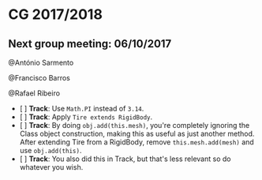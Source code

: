 # CG 2017/2018

## Next group meeting: 06/10/2017

@António Sarmento  

@Francisco Barros  

@Rafael Ribeiro  
* [ ] **Track**: Use `Math.PI` instead of `3.14`.
* [ ] **Track**: Apply `Tire extends RigidBody`.
* [ ] **Track**: By doing `obj.add(this.mesh)`, you're completely ignoring the Class object construction, making this as useful as just another method. After extending Tire from a RigidBody, remove `this.mesh.add(mesh)` and use `obj.add(this)`.
* [ ] **Track**: You also did this in Track, but that's less relevant so do whatever you wish.
